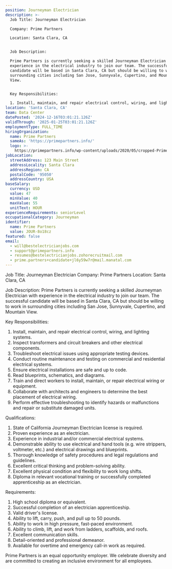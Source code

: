 ```yaml
---
position: Journeyman Electrician
description: >-
  Job Title: Journeyman Electrician

  Company: Prime Partners

  Location: Santa Clara, CA 


  Job Description:

  Prime Partners is currently seeking a skilled Journeyman Electrician with
  experience in the electrical industry to join our team. The successful
  candidate will be based in Santa Clara, CA but should be willing to work in
  surrounding cities including San Jose, Sunnyvale, Cupertino, and Mountain
  View. 


  Key Responsibilities:

  1. Install, maintain, and repair electrical control, wiring, and lightin...
location: 'Santa Clara, CA'
team: Data Center
datePosted: '2024-12-16T03:01:21.126Z'
validThrough: '2025-01-25T03:01:21.126Z'
employmentType: FULL_TIME
hiringOrganization:
  name: Prime Partners
  sameAs: 'https://primepartners.info/'
  logo: >-
    https://primepartners.info/wp-content/uploads/2020/05/cropped-Prime-Partners-Logo-NO-BG-1-1.png
jobLocation:
  streetAddress: 123 Main Street
  addressLocality: Santa Clara
  addressRegion: CA
  postalCode: '95050'
  addressCountry: USA
baseSalary:
  currency: USD
  value: 47
  minValue: 40
  maxValue: 55
  unitText: HOUR
experienceRequirements: seniorLevel
occupationalCategory: Journeyman
identifier:
  name: Prime Partners
  value: JOUR-8o18cz
featured: false
email:
  - will@bestelectricianjobs.com
  - support@primepartners.info
  - resumes@bestelectricianjobs.zohorecruitmail.com
  - prime.partners+candidate+jl6y59w7r@mail.manatal.com
---
```




Job Title: Journeyman Electrician
Company: Prime Partners
Location: Santa Clara, CA 

Job Description:
Prime Partners is currently seeking a skilled Journeyman Electrician with experience in the electrical industry to join our team. The successful candidate will be based in Santa Clara, CA but should be willing to work in surrounding cities including San Jose, Sunnyvale, Cupertino, and Mountain View. 

Key Responsibilities:
1. Install, maintain, and repair electrical control, wiring, and lighting systems.
2. Inspect transformers and circuit breakers and other electrical components.
3. Troubleshoot electrical issues using appropriate testing devices.
4. Conduct routine maintenance and testing on commercial and residential electrical systems.
5. Ensure electrical installations are safe and up to code.
6. Read blueprints, schematics, and diagrams.
7. Train and direct workers to install, maintain, or repair electrical wiring or equipment.
8. Collaborate with architects and engineers to determine the best placement of electrical wiring.
9. Perform effective troubleshooting to identify hazards or malfunctions and repair or substitute damaged units.

Qualifications:
1. State of California Journeyman Electrician license is required.
2. Proven experience as an electrician.
3. Experience in industrial and/or commercial electrical systems.
4. Demonstrable ability to use electrical and hand tools (e.g. wire strippers, voltmeter, etc.) and electrical drawings and blueprints.
5. Thorough knowledge of safety procedures and legal regulations and guidelines.
6. Excellent critical thinking and problem-solving ability.
7. Excellent physical condition and flexibility to work long shifts.
8. Diploma in relevant vocational training or successfully completed apprenticeship as an electrician.

Requirements:
1. High school diploma or equivalent.
2. Successful completion of an electrician apprenticeship.
3. Valid driver's license.
4. Ability to lift, carry, push, and pull up to 50 pounds.
5. Ability to work in high pressure, fast-paced environment.
6. Ability to climb, lift, and work from ladders, scaffolds, and roofs.
7. Excellent communication skills.
8. Detail-oriented and professional demeanor.
9. Available for overtime and emergency call-in work as required.

Prime Partners is an equal opportunity employer. We celebrate diversity and are committed to creating an inclusive environment for all employees.
